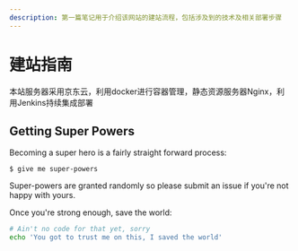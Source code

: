 ```yaml
---
description: 第一篇笔记用于介绍该网站的建站流程，包括涉及到的技术及相关部署步骤
---
```


# 建站指南

本站服务器采用京东云，利用docker进行容器管理，静态资源服务器Nginx，利用Jenkins持续集成部署

## Getting Super Powers

Becoming a super hero is a fairly straight forward process:

```
$ give me super-powers
```

 Super-powers are granted randomly so please submit an issue if you're not happy with yours.

Once you're strong enough, save the world:

```bash
# Ain't no code for that yet, sorry
echo 'You got to trust me on this, I saved the world'
```



